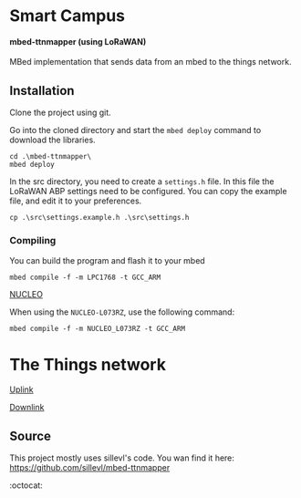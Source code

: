 # Smart Campus

#### mbed-ttnmapper (using LoRaWAN)
MBed implementation that sends data from an mbed to the things network.

## Installation

Clone the project using git.

Go into the cloned directory and start the `mbed deploy` command to download the libraries.
```
cd .\mbed-ttnmapper\
mbed deploy
```

In the src directory, you need to create a `settings.h` file. In this file
the LoRaWAN ABP settings need to be configured. You can copy
the example file, and edit it to your preferences.

```
cp .\src\settings.example.h .\src\settings.h
```

### Compiling

You can build the program and flash it to your mbed
```
mbed compile -f -m LPC1768 -t GCC_ARM
```

[NUCLEO](NUCLEO.md)

When using the `NUCLEO-L073RZ`, use the following command:
```
mbed compile -f -m NUCLEO_L073RZ -t GCC_ARM
```

# The Things network

[Uplink](.report\uplink.md)

[Downlink](.report\downlink.md)





## Source

This project mostly uses sillevl's code.
You wan find it here:
https://github.com/sillevl/mbed-ttnmapper




:octocat:
